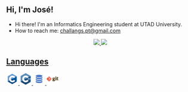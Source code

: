 ## Hi, I'm José!

-  Hi there! I'm an Informatics Engineering student at UTAD University. 
-  How to reach me: challangs.pt@gmail.com

<div align="center">
  <a href="https://github.com/JoseCatarino">
  <img height="135px" src="https://github-readme-stats.vercel.app/api?username=JoseCatarino&show_icons=true&theme=transparent&include_all_commits=true&count_private=true"/>
  <img height="135px" src="https://github-readme-stats.vercel.app/api/top-langs/?username=JoseCatarino&layout=compact&langs_count=7&theme=transparent"/>
</div>
  
## Languages

<div align="left">
  <img height="32" width="32" src="https://raw.githubusercontent.com/github/explore/f3e22f0dca2be955676bc70d6214b95b13354ee8/topics/c/c.png"/>
  <img height="32" width="32" src="https://raw.githubusercontent.com/github/explore/180320cffc25f4ed1bbdfd33d4db3a66eeeeb358/topics/cpp/cpp.png"/>
  <img height="32" width="32" src="https://raw.githubusercontent.com/github/explore/80688e429a7d4ef2fca1e82350fe8e3517d3494d/topics/sql/sql.png"/>
  <img height="32" width="32" src="https://raw.githubusercontent.com/github/explore/80688e429a7d4ef2fca1e82350fe8e3517d3494d/topics/git/git.png"/>
  
</div>
